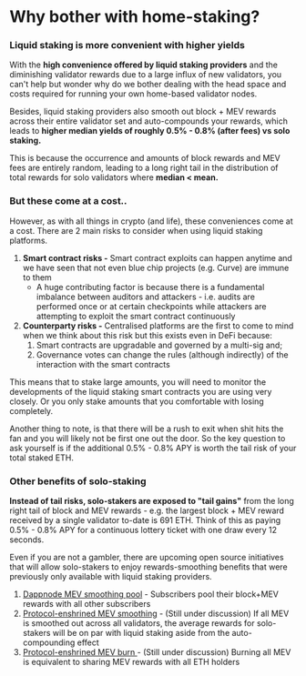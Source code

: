 # Why bother with home-staking?

### Liquid staking is more convenient with higher yields

With the **high convenience offered by liquid staking providers** and the diminishing validator rewards due to a large influx of new validators, you can't help but wonder why do we bother dealing with the head space and costs required for running your own home-based validator nodes.&#x20;

Besides, liquid staking providers also smooth out block + MEV rewards across their entire validator set and auto-compounds your rewards, which leads to **higher median yields of roughly 0.5% - 0.8% (after fees) vs solo staking.**

This is because the occurrence and amounts of block rewards and MEV fees are entirely random, leading to a long right tail in the distribution of total rewards for solo validators where **median < mean.**

### But these come at a cost..&#x20;

However, as with all things in crypto (and life), these conveniences come at a cost. There are 2 main risks to consider when using liquid staking platforms.

1. **Smart contract risks -** Smart contract exploits can happen anytime and we have seen that not even blue chip projects (e.g. Curve) are immune to them
   * A huge contributing factor is because there is a fundamental imbalance between auditors and attackers - i.e. audits are performed once or at certain checkpoints while attackers are attempting to exploit the smart contract continuously&#x20;
2. **Counterparty risks -** Centralised platforms are the first to come to mind when we think about this risk but this exists even in DeFi because:
   1. Smart contracts are upgradable and governed by a multi-sig and;
   2. Governance votes can change the rules (although indirectly) of the interaction with the smart contracts

This means that to stake large amounts, you will need to monitor the developments of the liquid staking smart contracts you are using very closely. Or you only stake amounts that you comfortable with losing completely.

Another thing to note, is that there will be a rush to exit when shit hits the fan and you will likely not  be first one out the door. So the key question to ask yourself is if the additional 0.5% - 0.8% APY is worth the tail risk of your total staked ETH.

### Other benefits of solo-staking&#x20;

**Instead of tail risks, solo-stakers are exposed to "tail gains"** from the long right tail of block and MEV rewards - e.g. the largest block + MEV reward received by a single validator to-date is 691 ETH. Think of this as paying 0.5% - 0.8% APY for a continuous lottery ticket with one draw every 12 seconds.

Even if you are not a gambler, there are upcoming open source initiatives that will allow solo-stakers to enjoy rewards-smoothing benefits that were previously only available with liquid staking providers.

1. [Dappnode MEV smoothing pool](https://discourse.dappnode.io/t/mev-smoothing-pool-for-dappnode/1804) - Subscribers pool their block+MEV rewards with all other subscribers
2. [Protocol-enshrined MEV smoothing](https://notes.ethereum.org/cA3EzpNvRBStk1JFLzW8qg) - (Still under discussion) If all MEV is smoothed out across all validators, the average rewards for solo-stakers will be on par with liquid staking aside from the auto-compounding effect&#x20;
3. [Protocol-enshrined MEV burn ](https://ethresear.ch/t/burning-mev-through-block-proposer-auctions/14029) - (Still under discussion) Burning all MEV is equivalent to sharing MEV rewards with all ETH holders
